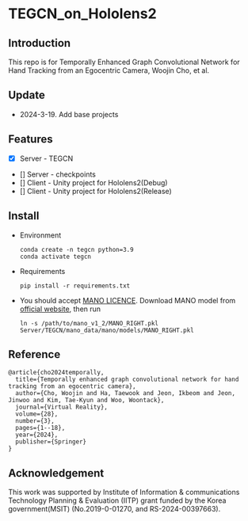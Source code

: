 # TEGCN_on_Hololens2


## Introduction
This repo is for Temporally Enhanced Graph Convolutional Network for Hand Tracking from an Egocentric Camera, Woojin Cho, et al.

## Update
+ 2024-3-19. Add base projects

## Features
- [x] Server - TEGCN
- [] Server - checkpoints
- [] Client - Unity project for Hololens2(Debug)
- [] Client - Unity project for Hololens2(Release)


## Install
+ Environment
    ```
    conda create -n tegcn python=3.9
    conda activate tegcn
    ```

+ Requirements
    ```
    pip install -r requirements.txt
    ```
	
+ You should accept [MANO LICENCE](https://mano.is.tue.mpg.de/license.html). Download MANO model from [official website](https://mano.is.tue.mpg.de/), then run
  ```
  ln -s /path/to/mano_v1_2/MANO_RIGHT.pkl Server/TEGCN/mano_data/mano/models/MANO_RIGHT.pkl
  ```

## Reference
```
@article{cho2024temporally,
  title={Temporally enhanced graph convolutional network for hand tracking from an egocentric camera},
  author={Cho, Woojin and Ha, Taewook and Jeon, Ikbeom and Jeon, Jinwoo and Kim, Tae-Kyun and Woo, Woontack},
  journal={Virtual Reality},
  volume={28},
  number={3},
  pages={1--18},
  year={2024},
  publisher={Springer}
}
```

## Acknowledgement
This work was supported by Institute of Information & communications Technology Planning & Evaluation (IITP) grant funded by the Korea government(MSIT) (No.2019-0-01270, and RS-2024-00397663).